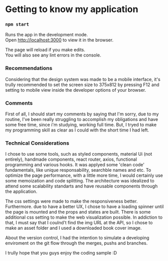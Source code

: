 # Getting to know my application



### `npm start`

Runs the app in the development mode.\
Open [http://localhost:3000](http://localhost:3000) to view it in the browser.

The page will reload if you make edits.\
You will also see any lint errors in the console.

### Recommendations

Considering that the design system was made to be a mobile interface, it's trully recommended to set the screen size to 375x812 by pressing F12 and setting to mobile view inside the developer options of your browser.

### Comments

First of all, I should start my comments by saying that I'm sorry, due to my routine, I've been really struggling to accomplish my obligations and have some free time, since i'm studying, working full time. But, I tryed to make my programming skill as clear as I could with the short time I had left.

### Technical Considerations

I chose to use some tools, such as styled components, material Ui (not entirely), handmade components, react router, axios, functional programming and various hooks. It was applyed some 'clean code' fundamentals, like unique responsability, searchble names and etc. To optimize the page performance, with a little more time, I would certainly use some memoization and code splitting. The architecture was idealized to attend some scalability standarts and have reusable components through the application. 

The css settings were made to make the responsiveness better. Furthermore. due to have a better UX, I chose to have a loading spinner until the page is mounted and the props and states are built. There is some additional css setting to make the web visualization possible. In addiction to that, I must say that I coulnd't find the img URL at the API, so I chose to make an asset folder and I used a downloaded book cover image.

About the version control, I had the intention to simulate a developing enviroment on the git flow through the merges, pushs and branches.


I trully hope that you guys enjoy the coding sample :D
